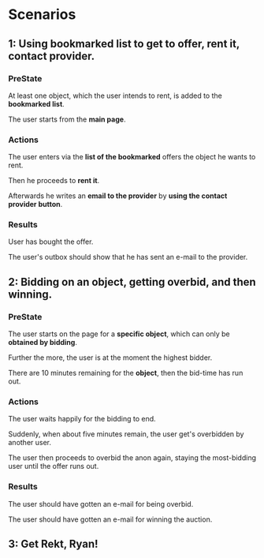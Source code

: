 # Scenarios

## 1: Using bookmarked list to get to offer, rent it, contact provider.

### PreState
At least one object, which the user intends to rent, is added to the **bookmarked list**.

The user starts from the **main page**.

### Actions
The user enters via the **list of the bookmarked** offers the object he wants to rent.

Then he proceeds to **rent it**.

Afterwards he writes an **email to the provider** by **using the contact provider button**.

### Results
User has bought the offer.

The user's outbox should show that he has sent an e-mail to the provider.

## 2: Bidding on an object, getting overbid, and then winning.

### PreState
The user starts on the page for a **specific object**, which can only be **obtained by bidding**.

Further the more, the user is at the moment the highest bidder.

There are 10 minutes remaining for the **object**, then the bid-time has run out.

### Actions
The user waits happily for the bidding to end.

Suddenly, when about five minutes remain, the user get's overbidden by another user.

The user then proceeds to overbid the anon again, staying the most-bidding user until the offer runs out.

### Results
The user should have gotten an e-mail for being overbid.

The user should have gotten an e-mail for winning the auction.

## 3: Get Rekt, Ryan!